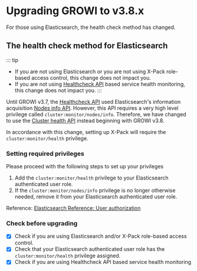 # Upgrading GROWI to v3.8.x

For those using Elasticsearch, the health check method has changed.

## The health check method for Elasticsearch

::: tip
- If you are not using Elasticsearch or you are not using X-Pack
  role-based access control, this change does not impact you.
- If you are not using [Healthcheck API](https://docs.growi.org/redoc.html#tag/Healthcheck) 
  based service health monitoring, this change does not impact you.
:::

Until GROWI v3.7, the [Healthcheck API](https://docs.growi.org/redoc.html#tag/Healthcheck)
used Elasticsearch's information acquisition [Nodes info API](https://www.elastic.co/guide/en/elasticsearch/reference/current/cluster-nodes-info.html).
However, this API requires a very high level privilege called `cluster:monitor/nodes/info`.
Therefore, we have changed to use the [Cluster health API](https://www.elastic.co/guide/en/elasticsearch/reference/current/cluster-health.html) 
instead beginning with GROWI v3.8.

In accordance with this change, setting up X-Pack will require the
`cluster:monitor/health` privilege.

### Setting required privileges

Please proceed with the following steps to set up your privileges

1. Add the `cluster:monitor/health` privilege to your Elasticsearch authenticated user role.
2. If the `cluster:monitor/nodes/info` privilege is no longer otherwise needed,
  remove it from your Elasticsearch authenticated user role.

Reference: [Elasticsearch Reference: User authorization](https://www.elastic.co/guide/en/elasticsearch/reference/current/authorization.html)

### Check before upgrading

- [x] Check if you are using Elasticsearch and/or X-Pack role-based access control.
- [x] Check that your Elasticsearch authenticated user role has the `cluster:monitor/health` privilege assigned.
- [x] Check if you are using Healthcheck API based service health monitoring

